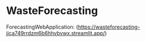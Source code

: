 # WasteForecasting




ForecastingWebApplication: (https://wasteforecasting-jjca749rrdzm6b6hhvbvwx.streamlit.app/)
